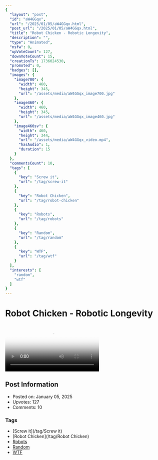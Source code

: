 ```yaml
---
{
  "layout": "post",
  "id": "aW4GGqx",
  "url": "/2025/01/05/aW4GGqx.html",
  "post_url": "/2025/01/05/aW4GGqx.html",
  "title": "Robot Chicken - Robotic Longevity",
  "description": "",
  "type": "Animated",
  "nsfw": 0,
  "upVoteCount": 127,
  "downVoteCount": 15,
  "creationTs": 1736024530,
  "promoted": 0,
  "badges": [],
  "images": {
    "image700": {
      "width": 460,
      "height": 345,
      "url": "/assets/media/aW4GGqx_image700.jpg"
    },
    "image460": {
      "width": 460,
      "height": 345,
      "url": "/assets/media/aW4GGqx_image460.jpg"
    },
    "image460sv": {
      "width": 460,
      "height": 344,
      "url": "/assets/media/aW4GGqx_video.mp4",
      "hasAudio": 1,
      "duration": 15
    }
  },
  "commentsCount": 10,
  "tags": [
    {
      "key": "Screw it",
      "url": "/tag/screw-it"
    },
    {
      "key": "Robot Chicken",
      "url": "/tag/robot-chicken"
    },
    {
      "key": "Robots",
      "url": "/tag/robots"
    },
    {
      "key": "Random",
      "url": "/tag/random"
    },
    {
      "key": "WTF",
      "url": "/tag/wtf"
    }
  ],
  "interests": [
    "random",
    "wtf"
  ]
}
---
```


# Robot Chicken - Robotic Longevity

<video controls playsinline loop poster="/assets/media/aW4GGqx_image460.jpg">
  <source src="/assets/media/aW4GGqx_video.mp4" type="video/mp4">
  Your browser does not support the video tag.
</video>

## Post Information

- Posted on: January 05, 2025
- Upvotes: 127
- Comments: 10

### Tags

- [Screw it](/tag/Screw it)
- [Robot Chicken](/tag/Robot Chicken)
- [Robots](/tag/Robots)
- [Random](/tag/Random)
- [WTF](/tag/WTF)
